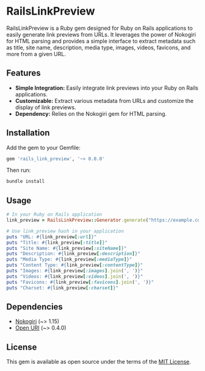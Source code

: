 # RailsLinkPreview

RailsLinkPreview is a Ruby gem designed for Ruby on Rails applications to easily generate link previews from URLs. It leverages the power of Nokogiri for HTML parsing and provides a simple interface to extract metadata such as title, site name, description, media type, images, videos, favicons, and more from a given URL.

## Features

- **Simple Integration:** Easily integrate link previews into your Ruby on Rails applications.
- **Customizable:** Extract various metadata from URLs and customize the display of link previews.
- **Dependency:** Relies on the Nokogiri gem for HTML parsing.

## Installation

Add the gem to your Gemfile:

```ruby
gem 'rails_link_preview', '~> 0.0.0'
```

Then run:

```bash
bundle install
```

## Usage

```ruby
# In your Ruby on Rails application
link_preview = RailsLinkPreview::Generator.generate("https://example.com")

# Use link_preview hash in your application
puts "URL: #{link_preview[:url]}"
puts "Title: #{link_preview[:title]}"
puts "Site Name: #{link_preview[:siteName]}"
puts "Description: #{link_preview[:description]}"
puts "Media Type: #{link_preview[:mediaType]}"
puts "Content Type: #{link_preview[:contentType]}"
puts "Images: #{link_preview[:images].join(', ')}"
puts "Videos: #{link_preview[:videos].join(', ')}"
puts "Favicons: #{link_preview[:favicons].join(', ')}"
puts "Charset: #{link_preview[:charset]}"
```

## Dependencies

- [Nokogiri](https://nokogiri.org/) (~> 1.15)
- [Open URI](https://ruby-doc.org/stdlib-2.7.1/libdoc/open-uri/rdoc/OpenURI.html) (~> 0.4.0)


## License

This gem is available as open source under the terms of the [MIT License](LICENSE).